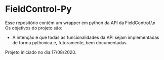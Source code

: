 # FieldControl-Py

Esse repositório contém um wrapper em python da API da FieldControl.\n
Os objetivos do projeto são:
-  A intenção é que todas as funcionalidades da API sejam implementadas de forma pythonica e, futuramente, bem documentadas.

Projeto iniciado no dia 17/08/2020.
